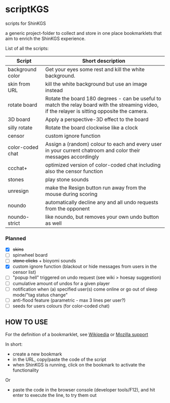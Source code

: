 # scriptKGS
scripts for ShinKGS

a generic project-folder to collect and store in one place bookmarklets that aim to enrich the ShinKGS experience. 


List of all the scripts:

  Script           | Short description
  ---------------- | ---------------------------------------------------------
  background color | Get your eyes some rest and kill the white background.
  skin from URL    | kill the white background but use an image instead
  rotate board     | Rotate the board 180 degrees - can be useful to match the relay board with the streaming video, if the relayer is sitting opposite the camera.
  3D board         | Apply a perspective-3D effect to the board
  silly rotate     | Rotate the board clockwise like a clock
  censor           | custom ignore function 
  color-coded chat | Assign a (random) colour to each and every user in your current chatroom and color their messages accordingly 
  ccchat+          | optimized version of color-coded chat including also the censor function
  stones           | play stone sounds
  unresign         | make the Resign button run away from the mouse during scoring
  noundo           | automatically decline any and all undo requests from the opponent
  noundo-strict    | like noundo, but removes your own undo button as well
  
### Planned
  - [X] ~~skins~~
  - [ ] spinwheel board
  - [ ] ~~stone clicks~~ + bioyomi sounds
  - [x] custom ignore function (blackout or hide messages from users in the censor list)
  - [ ] "popup hell" triggered on undo request (see wiki > hoesay suggestion)
  - [ ] cumulative amount of undos for a given player
  - [ ] notification when (a) specified user(s) come online or go out of sleep mode/"tag status change"
  - [ ] anti-flood feature (parametric - max 3 lines per user?)
  - [ ] seeds for users colours (for color-coded chat)
  
## HOW TO USE
For the definition of a bookmarklet, see [Wikipedia](https://support.mozilla.org/en-US/kb/bookmarklets-perform-common-web-page-tasks) or [Mozilla support](https://support.mozilla.org/en-US/kb/bookmarklets-perform-common-web-page-tasks)

In short: 

 * create a new bookmark
 * in the URL, copy/paste the code of the script
 * when ShinKGS is running, click on the bookmark to activate the functionality

Or

 * paste the code in the browser console (developer tools/F12), and hit enter to execute the line, to try them out
